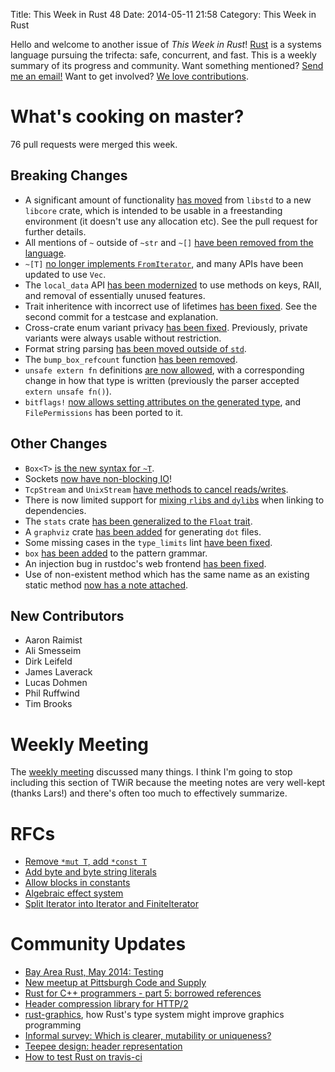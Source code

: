 Title: This Week in Rust 48
Date: 2014-05-11 21:58
Category: This Week in Rust

Hello and welcome to another issue of *This Week in Rust*!
[Rust](http://rust-lang.org) is a systems language pursuing the trifecta:
safe, concurrent, and fast. This is a weekly summary of its progress and
community. Want something mentioned? [Send me an
email!](mailto:corey@octayn.net?subject=This%20Week%20in%20Rust%20Suggestion)
Want to get involved? [We love
contributions](https://github.com/mozilla/rust/wiki/Note-guide-for-new-contributors).

<!-- more -->

# What's cooking on master?

76 pull requests were merged this week.

## Breaking Changes

- A significant amount of functionality [has
  moved](https://github.com/mozilla/rust/pull/13901) from `libstd` to a new
  `libcore` crate, which is intended to be usable in a freestanding
  environment (it doesn't use any allocation etc). See the pull request for
  further details.
- All mentions of `~` outside of `~str` and `~[]` [have been
  removed from the language](https://github.com/mozilla/rust/pull/13958).
- `~[T]` [no longer implements
  `FromIterator`](https://github.com/mozilla/rust/pull/13963), and many APIs
  have been updated to use `Vec`.
- The `local_data` API [has been
  modernized](https://github.com/mozilla/rust/pull/13835) to use methods on
  keys, RAII, and removal of essentially unused features.
- Trait inheritence with incorrect use of lifetimes [has been
  fixed](https://github.com/mozilla/rust/pull/14055). See the second commit
  for a testcase and explanation.
- Cross-crate enum variant privacy [has been
  fixed](https://github.com/mozilla/rust/pull/14001). Previously, private
  variants were always usable without restriction.
- Format string parsing [has been moved outside of
  `std`](https://github.com/mozilla/rust/pull/13985).
- The `bump_box_refcount` function [has been
  removed](https://github.com/mozilla/rust/pull/14019).
- `unsafe extern fn` definitions [are now
  allowed](https://github.com/mozilla/rust/pull/14005), with a corresponding
  change in how that type is written (previously the parser accepted `extern
  unsafe fn()`).
- `bitflags!` [now allows setting attributes on the generated
  type](https://github.com/mozilla/rust/pull/13897), and `FilePermissions` has
  been ported to it.

## Other Changes

- `Box<T>` [is the new syntax for
  `~T`](https://github.com/mozilla/rust/pull/13904).
- Sockets [now have non-blocking
  IO](https://github.com/mozilla/rust/pull/13814)!
- `TcpStream` and `UnixStream` [have methods to cancel
  reads/writes](https://github.com/mozilla/rust/pull/13751).
- There is now limited support for [mixing `rlib`s and
  `dylib`s](https://github.com/mozilla/rust/pull/13892) when linking to
  dependencies.
- The `stats` crate [has been generalized to the `Float`
  trait](https://github.com/mozilla/rust/pull/13822).
- A `graphviz` crate [has been
  added](https://github.com/mozilla/rust/pull/13749) for generating `dot`
  files.
- Some missing cases in the `type_limits` lint [have been
  fixed](https://github.com/mozilla/rust/pull/13936).
- `box` [has been added](https://github.com/mozilla/rust/pull/13908) to the
  pattern grammar.
- An injection bug in rustdoc's web frontend [has been
  fixed](https://github.com/mozilla/rust/pull/13895).
- Use of non-existent method which has the same name as an existing static
  method [now has a note
  attached](https://github.com/mozilla/rust/pull/13685).

## New Contributors

- Aaron Raimist
- Ali Smesseim
- Dirk Leifeld
- James Laverack
- Lucas Dohmen
- Phil Ruffwind
- Tim Brooks

# Weekly Meeting

The [weekly
meeting](https://github.com/mozilla/rust/wiki/Meeting-weekly-2014-05-06)
discussed many things. I think I'm going to stop including this section of
TWiR because the meeting notes are very well-kept (thanks Lars!) and there's
often too much to effectively summarize.

# RFCs

- [Remove `*mut T`, add `*const T`](https://github.com/rust-lang/rfcs/pull/68)
- [Add byte and byte string
  literals](https://github.com/rust-lang/rfcs/pull/69)
- [Allow blocks in constants](https://github.com/rust-lang/rfcs/pull/71)
- [Algebraic effect system](https://github.com/rust-lang/rfcs/pull/73)
- [Split Iterator into Iterator and
  FiniteIterator](https://github.com/rust-lang/rfcs/pull/74)

# Community Updates

- [Bay Area Rust, May 2014:
  Testing](https://air.mozilla.org/rust-meetup-may-2014/)
- [New meetup at Pittsburgh Code and
  Supply](http://www.reddit.com/r/rust/comments/253vxq/rust_lang_meetup_pittsburgh_code_supply/)
- [Rust for C++ programmers - part 5: borrowed
  references](http://featherweightmusings.blogspot.co.nz/2014/05/rust-for-c-programmers-part-5-borrowed.html)
- [Header compression library for
  HTTP/2](http://www.reddit.com/r/rust/comments/24unld/header_compression_library_for_http2_written_in/)
- [rust-graphics](http://www.reddit.com/r/rust/comments/259wwp/rustgraphics_how_rusts_type_system_might_improve/),
  how Rust's type system might improve graphics programming
- [Informal survey: Which is clearer, mutability or
  uniqueness?](http://www.reddit.com/r/rust/comments/2581s5/informal_survey_which_is_clearer_mutability_or/)
- [Teepee design: header
  representation](http://www.reddit.com/r/rust/comments/254q2o/teepee_design_header_representation/)
- [How to test Rust on
  travis-ci](http://bettong.net/2014/05/09/how-to-test-rust-on-travis-ci/)
